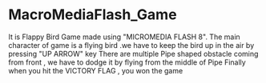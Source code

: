 # MacroMediaFlash_Game

It is Flappy Bird Game made using "MICROMEDIA FLASH 8".
The main character of game is a flying bird .we have to keep the bird up in the air by pressing "UP ARROW" key
There are multiple Pipe shaped obstacle coming from front , we have to dodge it by flying from the middle of Pipe
Finally when you hit the VICTORY FLAG , you won the game
